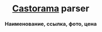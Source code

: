<h1 align="center"> <a href="https://www.castorama.ru/" target="_blank">Castorama</a> parser </h1>
<h3 align="center">Наименование, ссылка, фото, цена</h3>